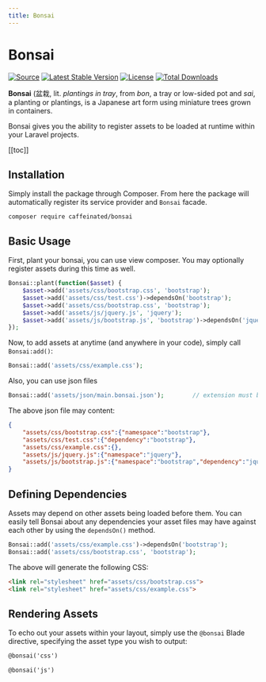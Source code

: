 ```yaml
---
title: Bonsai
---
```


# Bonsai

<div class="badges">

[![Source](https://img.shields.io/badge/source-caffeinated/bonsai-blue.svg?style=flat-square)](https://github.com/caffeinated/bonsai)
[![Latest Stable Version](https://poser.pugx.org/caffeinated/bonsai/v/stable?format=flat-square)](https://packagist.org/packages/caffeinated/bonsai)
[![License](https://img.shields.io/badge/license-MIT-brightgreen.svg?style=flat-square)](https://tldrlegal.com/license/mit-license)
[![Total Downloads](https://img.shields.io/packagist/dt/caffeinated/bonsai.svg?style=flat-square)](https://packagist.org/packages/caffeinated/bonsai)

</div>

**Bonsai** (盆栽, lit. *plantings in tray*, from *bon*, a tray or low-sided pot and *sai*, a planting or plantings, is a Japanese art form using miniature trees grown in containers.

Bonsai gives you the ability to register assets to be loaded at runtime within your Laravel projects.

[[toc]]

## Installation
Simply install the package through Composer. From here the package will automatically register its service provider and `Bonsai` facade.

```
composer require caffeinated/bonsai
```

## Basic Usage
First, plant your bonsai, you can use view composer. You may optionally register assets during this time as well.

```php
Bonsai::plant(function($asset) {
	$asset->add('assets/css/bootstrap.css', 'bootstrap');
	$asset->add('assets/css/test.css')->dependsOn('bootstrap');
	$asset->add('assets/css/bootstrap.css', 'bootstrap');                // Duplicate assets will be caught and ignored.
	$asset->add('assets/js/jquery.js', 'jquery');
	$asset->add('assets/js/bootstrap.js', 'bootstrap')->dependsOn('jquery');
});
```

Now, to add assets at anytime (and anywhere in your code), simply call `Bonsai:add()`:

```php
Bonsai::add('assets/css/example.css');
```

Also, you can use json files

```php
Bonsai::add('assets/json/main.bonsai.json'); 		// extension must be ".bonsai.json"
```

The above json file may content:

```json
{
    "assets/css/bootstrap.css":{"namespace":"bootstrap"},
    "assets/css/test.css":{"dependency":"bootstrap"},
    "assets/css/example.css":{},
    "assets/js/jquery.js":{"namespace":"jquery"},
    "assets/js/bootstrap.js":{"namespace":"bootstrap","dependency":"jquery"}
}
```

## Defining Dependencies
Assets may depend on other assets being loaded before them. You can easily tell Bonsai about any dependencies your asset files may have against each other by using the `dependsOn()` method.

```php
Bonsai::add('assets/css/example.css')->dependsOn('bootstrap');
Bonsai::add('assets/css/bootstrap.css', 'bootstrap');
```

The above will generate the following CSS:

```html
<link rel="stylesheet" href="assets/css/bootstrap.css">
<link rel="stylesheet" href="assets/css/example.css">
```

## Rendering Assets
To echo out your assets within your layout, simply use the `@bonsai` Blade directive, specifying the asset type you wish to output:

```html
@bonsai('css')

@bonsai('js')
```
